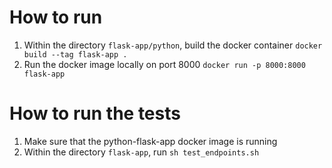 # How to run
1. Within the directory `flask-app/python`, build the docker container `docker build --tag flask-app .`
2. Run the docker image locally on port 8000 `docker run -p 8000:8000 flask-app`

# How to run the tests
1. Make sure that the python-flask-app docker image is running
2. Within the directory `flask-app`, run `sh test_endpoints.sh`